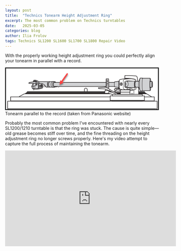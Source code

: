 ```yaml
---
layout: post
title:  "Technics Tonearm Height Adjustment Ring"
excerpt: The most common problem on Technics turntables
date:   2025-03-05
categories: blog
author: Ilia Frolov
tags: Technics SL1200 SL1600 SL1700 SL1800 Repair Video
---
```


With the properly working height adjustment ring you could perfectly align your tonearm in parallel with a record. 

<div class="blogPostImage">
<img src="/assets/posts/technics-tonearm-height-adjustment-ring/tonearm_parallel.png" alt="Technics Tonearm parallel to the record"/>
<div class="blogPostImageTitle">Tonearm parallel to the record (taken from Panasonic website)</div>
</div>

Probably the most common problem I've encountered with nearly every SL1200/1210 turntable is that the ring was stuck. The cause is quite simple—old grease becomes stiff over time, and the fine threading on the height adjustment ring no longer screws properly. Here's my video attempt to capture the full process of maintaining the tonearm.

<div class="embedded-video">
<iframe width="560" height="315" src="https://www.youtube.com/embed/xpd4BmoOFWs?si=OEYZD-2_98zZ4_IS" title="YouTube video player" frameborder="0" allow="accelerometer; autoplay; clipboard-write; encrypted-media; gyroscope; picture-in-picture; web-share" referrerpolicy="strict-origin-when-cross-origin" allowfullscreen></iframe>
</div>